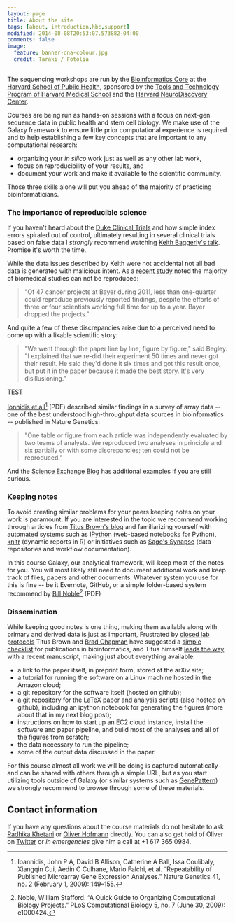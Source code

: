 ```yaml
---
layout: page
title: About the site
tags: [about, introduction,hbc,support]
modified: 2014-08-08T20:53:07.573882-04:00
comments: false
image:
  feature: banner-dna-colour.jpg
  credit: Taraki / Fotolia
---
```


The sequencing workshops are run by the [Bioinformatics Core](https://hsphbio.ghost.io/) at the [Harvard School of Public Health](http://www.hsph.harvard.edu/), sponsored by the [Tools and Technology Program of Harvard Medical School](http://hms.harvard.edu/departments/tools-and-technology) and the [Harvard NeuroDiscovery Center](http://www.neurodiscovery.harvard.edu/).

Courses are being run as hands-on sessions with a focus on next-gen sequence data in public health and stem cell biology. We make use of the Galaxy framework to ensure little prior computational experience is required and to help establishing a few key concepts that are important to any computational research:

 * organizing your _in silico_ work just as well as any other lab work, 
 * focus on reproducibility of your results, and 
 * document your work and make it available to the scientific community. 

Those three skills alone will put you ahead of the majority of practicing bioinformaticians.

### The importance of reproducible science

If you haven't heard about the [Duke Clinical Trials](http://www.nytimes.com/2011/07/08/health/research/08genes.html?_r=2) and how simple index errors spiraled out of control, ultimately resulting in several clinical trials based on false data I _strongly_ recommend watching [Keith Baggerly's talk](http://videolectures.net/cancerbioinformatics2010_baggerly_irrh/). Promise it's worth the time.

While the data issues described by Keith were not accidental not all bad data is generated with malicious intent. As a [recent study](http://www.reuters.com/article/2012/03/28/us-science-cancer-idUSBRE82R12P20120328) noted the majority of biomedical studies can not be reproduced:

> "Of 47 cancer projects at Bayer during 2011, less than one-quarter could reproduce previously reported findings, despite the efforts of three or four scientists working full time for up to a year. Bayer dropped the projects."

And quite a few of these discrepancies arise due to a perceived need to come up with a likable scientific story:

> "We went through the paper line by line, figure by figure," said Begley. "I explained that we re-did their experiment 50 times and never got their result. He said they'd done it six times and got this result once, but put it in the paper because it made the best story. It's very disillusioning."

TEST

[Ionnidis et all](documents/introduction/Nat%20Genet%202009%20Ioannidis.pdf)[^1] (PDF) described similar findings in a survey of array data -- one of the best understood high-throughput data sources in bioinformatics -- published in Nature Genetics:

> "One table or figure from each article was independently evaluated by two teams of analysts. We reproduced two analyses in principle and six partially or with some discrepancies; ten could not be reproduced."
And the [Science Exchange Blog](http://blog.scienceexchange.com/2012/04/the-need-for-reproducibility-in-academic-research/) has additional examples if you are still curious.

### Keeping notes

To avoid creating similar problems for your peers keeping notes on your work is paramount. If you are interested in the topic we recommend working through articles from [Titus Brown's blog](http://ivory.idyll.org/blog/) and familiarizing yourself with automated systems such as [IPython](http://ipython.org/) (web-based notebooks for Python), [knitr](http://yihui.name/knitr/) (dynamic reports in R) or initiatives such as [Sage's Synapse](https://synapse.sagebase.org/) (data repositories and workflow documentation). 

In this course Galaxy, our analytical framework, will keep most of the notes for you. You will most likely still need to document additional work and keep track of files, papers and other documents. Whatever system you use for this is fine -- be it Evernote, GitHub, or a simple folder-based system recommend by [Bill Noble](/documents/introduction/PLoS%20Comput%20Biol%202009%20Noble.pdf)[^2] (PDF)

### Dissemination

While keeping good notes is one thing, making them available along with primary and derived data is just as important, Frustrated by [closed lab protocols](http://ivory.idyll.org/blog/a-call-for-open-lab-protocols.html) Titus Brown and [Brad Chapman](http://bcbio.wordpress.com/) have suggested a [simple checklist](http://ivory.idyll.org/blog/blog-review-criteria-for-bioinfo.html) for publications in bioinformatics, and Titus himself [leads the way](http://ivory.idyll.org/blog/replication-i.html) with a recent manuscript, making just about everything available:

* a link to the paper itself, in preprint form, stored at the arXiv site;
* a tutorial for running the software on a Linux machine hosted in the Amazon cloud;
* a git repository for the software itself (hosted on github);
* a git repository for the LaTeX paper and analysis scripts (also hosted on github), including an ipython notebook for generating the figures (more about that in my next blog post);
* instructions on how to start up an EC2 cloud instance, install the software and paper pipeline, and build most of the analyses and all of the figures from scratch;
* the data necessary to run the pipeline;
* some of the output data discussed in the paper.

For this course almost all work we will be doing is captured automatically and can be shared with others through a simple URL, but as you start utilizing tools outside of Galaxy (or similar systems such as [GenePattern](http://genepattern.broadinstitute.org)) we strongly recommend to browse through some of these materials.

## Contact information

If you have any questions about the course materials do not hesitate to ask [Radhika Khetani](mailto:khetani.r@gmail.com) or  [Oliver Hofmann](mailto:ohofmann@hsph.harvard.edu) directly. You can also get hold of Oliver on [Twitter](https://twitter.com/fiamh) or _in emergencies_ give him a call at +1 617 365 0984. 


[^1]: Ioannidis, John P A, David B Allison, Catherine A Ball, Issa Coulibaly, Xiangqin Cui, Aedín C Culhane, Mario Falchi, et al. “Repeatability of Published Microarray Gene Expression Analyses.” Nature Genetics 41, no. 2 (February 1, 2009): 149–155.
[^2]: Noble, William Stafford. “A Quick Guide to Organizing Computational Biology Projects.” PLoS Computational Biology 5, no. 7 (June 30, 2009): e1000424.


